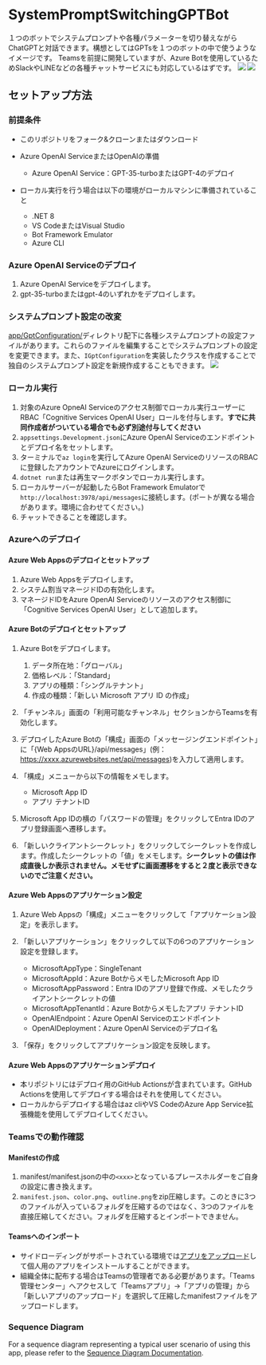 # SystemPromptSwitchingGPTBot
１つのボットでシステムプロンプトや各種パラメーターを切り替えながらChatGPTと対話できます。構想としてはGPTsを１つのボットの中で使うようなイメージです。
Teamsを前提に開発していますが、Azure Botを使用しているためSlackやLINEなどの各種チャットサービスにも対応しているはずです。
![](./assets/character.gif)
![](./assets/arch.png)

## セットアップ方法
### 前提条件
- このリポジトリをフォーク&クローンまたはダウンロード
- Azure OpenAI ServiceまたはOpenAIの準備
    - Azure OpenAI Service：GPT-35-turboまたはGPT-4のデプロイ

- ローカル実行を行う場合は以下の環境がローカルマシンに準備されていること
    - .NET 8
    - VS CodeまたはVisual Studio
    - Bot Framework Emulator
    - Azure CLI

### Azure OpenAI Serviceのデプロイ
1. Azure OpenAI Serviceをデプロイします。
1. gpt-35-turboまたはgpt-4のいずれかをデプロイします。

### システムプロンプト設定の改変
[app/GptConfiguration/](https://github.com/07JP27/SystemPromptSwitchingGPTBot/tree/main/app/GptConfiguration)ディレクトリ配下に各種システムプロンプトの設定ファイルがあります。これらのファイルを編集することでシステムプロンプトの設定を変更できます。また、`IGptConfiguration`を実装したクラスを作成することで独自のシステムプロンプト設定を新規作成することもできます。
![](./assets/classmap.png)

### ローカル実行
1. 対象のAzure OpneAI Serviceのアクセス制御でローカル実行ユーザーにRBAC「Cognitive Services OpenAI User」ロールを付与します。**すでに共同作成者がついている場合でも必ず別途付与してください**
1. `appsettings.Development.json`にAzure OpenAI Serviceのエンドポイントとデプロイ名をセットします。
1. ターミナルで`az login`を実行してAzure OpenAI ServiceのリソースのRBACに登録したアカウントでAzureにログインします。
1. `dotnet run`または再生マークボタンでローカル実行します。
1. ローカルサーバーが起動したらBot Framework Emulatorで`http://localhost:3978/api/messages`に接続します。(ポートが異なる場合があります。環境に合わせてください。)
1. チャットできることを確認します。

### Azureへのデプロイ
#### Azure Web Appsのデプロイとセットアップ
1. Azure Web Appsをデプロイします。
1. システム割当マネージドIDの有効化します。
1. マネージドIDをAzure OpenAI Serviceのリソースのアクセス制御に「Cognitive Services OpenAI User」として追加します。

#### Azure Botのデプロイとセットアップ
1. Azure Botをデプロイします。
    1. データ所在地：「グローバル」
    1. 価格レベル：「Standard」
    1. アプリの種類：「シングルテナント」
    1. 作成の種類：「新しい Microsoft アプリ ID の作成」
1. 「チャンネル」画面の「利用可能なチャンネル」セクションからTeamsを有効化します。
1. デプロイしたAzure Botの「構成」画面の「メッセージングエンドポイント」に「{Web AppsのURL}/api/messages」(例：https://xxxx.azurewebsites.net/api/messages)を入力して適用します。
1. 「構成」メニューから以下の情報をメモします。
    - Microsoft App ID
    - アプリ テナントID

1. Microsoft App IDの横の「パスワードの管理」をクリックしてEntra IDのアプリ登録画面へ遷移します。
1. 「新しいクライアントシークレット」をクリックしてシークレットを作成します。作成したシークレットの「値」をメモします。**シークレットの値は作成直後しか表示されません。メモせずに画面遷移をすると２度と表示できないのでご注意ください。**

#### Azure Web Appsのアプリケーション設定
1. Azure Web Appsの「構成」メニューをクリックして「アプリケーション設定」を表示します。
1. 「新しいアプリケーション」をクリックして以下の6つのアプリケーション設定を登録します。
    - MicrosoftAppType：SingleTenant
    - MicrosoftAppId：Azure BotからメモしたMicrosoft App ID
    - MicrosoftAppPassword：Entra IDのアプリ登録で作成、メモしたクライアントシークレットの値
    - MicrosoftAppTenantId：Azure Botからメモしたアプリ テナントID
    - OpenAIEndpoint：Azure OpenAI Serviceのエンドポイント
    - OpenAIDeployment：Azure OpenAI Serviceのデプロイ名

1. 「保存」をクリックしてアプリケーション設定を反映します。


#### Azure Web Appsのアプリケーションデプロイ
- 本リポジトリにはデプロイ用のGitHub Actionsが含まれています。GitHub Actionsを使用してデプロイする場合はそれを使用してください。
- ローカルからデプロイする場合はaz cliやVS CodeのAzure App Service拡張機能を使用してデプロイしてください。


### Teamsでの動作確認
#### Manifestの作成
1. manifest/manifest.jsonの中の`<xxx>`となっているプレースホルダーをご自身の設定に書き換えます。
1. `manifest.json`、`color.png`、`outline.png`をzip圧縮します。このときに3つのファイルが入っているフォルダを圧縮するのではなく、3つのファイルを直接圧縮してください。フォルダを圧縮するとインポートできません。

#### Teamsへのインポート
- サイドローディングがサポートされている環境では[アプリをアップロード](https://learn.microsoft.com/ja-jp/microsoftteams/platform/concepts/deploy-and-publish/apps-upload#upload-your-app)して個人用のアプリをインストールすることができます。
- 組織全体に配布する場合はTeamsの管理者である必要があります。「Teams管理センター」へアクセスして「Teamsアプリ」→「アプリの管理」から「新しいアプリのアップロード」を選択して圧縮したmanifestファイルをアップロードします。

### Sequence Diagram
For a sequence diagram representing a typical user scenario of using this app, please refer to the [Sequence Diagram Documentation](docs/sequence-diagram.md).
